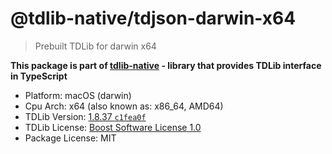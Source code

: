 # @tdlib-native/tdjson-darwin-x64

> Prebuilt TDLib for darwin x64

**This package is part of [tdlib-native](https://github.com/AlexXanderGrib/node-tdlib) - library that provides TDLib interface in TypeScript**

- Platform: macOS (darwin)
- Cpu Arch: x64 (also known as: x86_64, AMD64)
- TDLib Version: [1.8.37 `c1fea0f`](https://github.com/tdlib/td/tree/c1fea0f26355d94842f25651edc154842563e97b)
- TDLib License: [Boost Software License 1.0](https://github.com/tdlib/td/blob/master/LICENSE_1_0.txt)
- Package License: MIT
